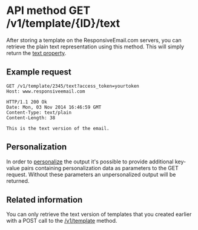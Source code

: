 # API method GET /v1/template/{ID}/text

After storing a template on the ResponsiveEmail.com servers, you can retrieve 
the plain text representation using this method. This will simply return the 
[text property](ResponsiveEmail/json/property-text).

## Example request

```http
GET /v1/template/2345/text?access_token=yourtoken
Host: www.responsiveemail.com

HTTP/1.1 200 Ok
Date: Mon, 03 Nov 2014 16:46:59 GMT
Content-Type: text/plain
Content-Length: 38

This is the text version of the email.
```

## Personalization

In order to [personalize](ResponsiveEmail/personalization) the output it's possible to
provide additional key-value pairs containing personalization data as parameters to the GET request.
Without these parameters an unpersonalized output will be returned.

## Related information

You can only retrieve the text version of templates that you created earlier 
with a POST call to the [/v1/template](ResponsiveEmail/api/post-template) method.
